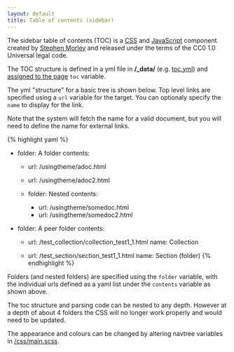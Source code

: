 ```yaml
---
layout: default
title: Table of contents (sidebar)
---
```


The sidebar table of contents (TOC) is a [CSS](https://github.com/hamishwillee/jekyll-bootstrap-docsite/blob/gh-pages/_sass/_navtree.scss) and [JavaScript](https://github.com/hamishwillee/jekyll-bootstrap-docsite/blob/gh-pages/source/assets/javascripts/CollapsibleLists.compressed.js) component created by [Stephen Morley](http://code.stephenmorley.org/) and released under the terms of the CC0 1.0 Universal legal code. 

The TOC structure is defined in a yml file in **/_data/** (e.g. [toc.yml](https://github.com/hamishwillee/jekyll-bootstrap-docsite/blob/gh-pages/_data/toc.yml)) and [assigned to the page](setting_nav_defaults.html) ```toc``` variable. 

The yml "structure" for a basic tree is shown below.  Top level links are specified using a ```url``` variable for the target. You can optionaly specify the ```name``` to display for the link. 

<div class="alert alert-success" role="alert"><p>Note that the system will fetch the name for a valid document, but you will need to define the name for external links.</p></div>

{% highlight yaml %}
- folder: A folder
  contents:
   - url: /usingtheme/adoc.html
   - url: /usingtheme/adoc2.html

   - folder: Nested
     contents:
      - url: /usingtheme/somedoc.html
      - url: /usingtheme/somedoc2.html


- folder: A peer folder
  contents:
   - url: /test_collection/collection_test1_1.html
     name: Collection

   - url: /test_section/section_test1_1.html
     name: Section (folder)
{% endhighlight %}

Folders (and nested folders) are specified using the ```folder``` variable, with the individual urls defined as a yaml list under the ```contents``` variable as shown above.  

<div class="alert alert-warning" role="alert"><p>The toc structure and parsing code can be nested to any depth. However at a depth of about 4 folders the CSS will no longer work properly and would need to be updated.</p>
</div>

The appearance and colours can be changed by altering navtree variables in [/css/main.scss](https://github.com/hamishwillee/jekyll-bootstrap-docsite/blob/gh-pages/css/main.scss).
